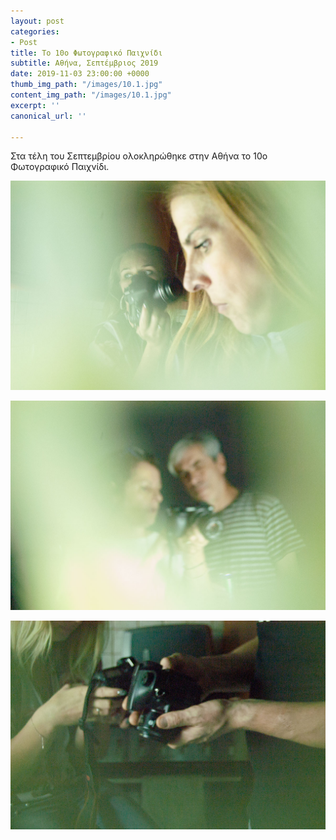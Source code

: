 ```yaml
---
layout: post
categories:
- Post
title: Το 10ο Φωτογραφικό Παιχνίδι
subtitle: Αθήνα, Σεπτέμβριος 2019
date: 2019-11-03 23:00:00 +0000
thumb_img_path: "/images/10.1.jpg"
content_img_path: "/images/10.1.jpg"
excerpt: ''
canonical_url: ''

---
```

Στα τέλη του Σεπτεμβρίου ολοκληρώθηκε στην Αθήνα το 10ο Φωτογραφικό Παιχνίδι. 

![](/images/10.2.jpg)

![](/images/10.3.jpg)

![](/images/10.4.jpg)